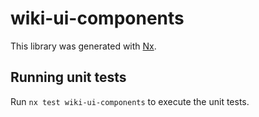 # wiki-ui-components

This library was generated with [Nx](https://nx.dev).

## Running unit tests

Run `nx test wiki-ui-components` to execute the unit tests.
